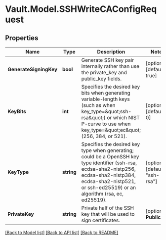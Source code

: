 # Vault.Model.SSHWriteCAConfigRequest

## Properties

Name | Type | Description | Notes
------------ | ------------- | ------------- | -------------
**GenerateSigningKey** | **bool** | Generate SSH key pair internally rather than use the private_key and public_key fields. | [optional] [default to true]
**KeyBits** | **int** | Specifies the desired key bits when generating variable-length keys (such as when key_type&#x3D;\&quot;ssh-rsa\&quot;) or which NIST P-curve to use when key_type&#x3D;\&quot;ec\&quot; (256, 384, or 521). | [optional] [default to 0]
**KeyType** | **string** | Specifies the desired key type when generating; could be a OpenSSH key type identifier (ssh-rsa, ecdsa-sha2-nistp256, ecdsa-sha2-nistp384, ecdsa-sha2-nistp521, or ssh-ed25519) or an algorithm (rsa, ec, ed25519). | [optional] [default to "ssh-rsa"]
**PrivateKey** | **string** | Private half of the SSH key that will be used to sign certificates. | [optional] **PublicKey** | **string** | Public half of the SSH key that will be used to sign certificates. | [optional] 

[[Back to Model list]](../README.md#documentation-for-models) [[Back to API list]](../README.md#documentation-for-api-endpoints) [[Back to README]](../README.md)

